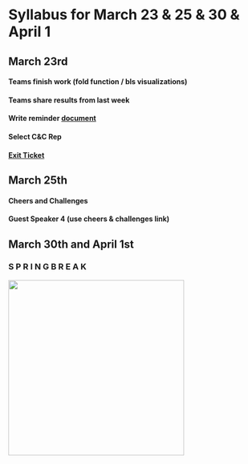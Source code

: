 # Syllabus for March 23 & 25 & 30 & April 1


## March 23rd
#### Teams finish work (fold function / bls visualizations)
#### Teams share results from last week 
#### Write reminder [document](https://docs.google.com/document/d/12I_r6gq9Qfl1A41bHL74RjZz8xy_OrPyUkLxrD7mguc/edit?usp=sharing)
#### Select C&C Rep
#### [Exit Ticket](https://docs.google.com/forms/d/e/1FAIpQLSfhexyVY226Fo7eyEtHve_MwAFkbjSh_eVrbftjhPyLBquDqQ/viewform?usp=sf_link)



## March 25th
#### Cheers and Challenges
#### Guest Speaker 4 (use cheers & challenges link)



## March 30th and April 1st
### S P R I N G  B R E A K

<div><div align="left" width=80px>
    <img src="https://www.desicomments.com/wp-content/uploads/Enjoy-Spring-Break-DC006.gif" width="350"">
</div></div>


